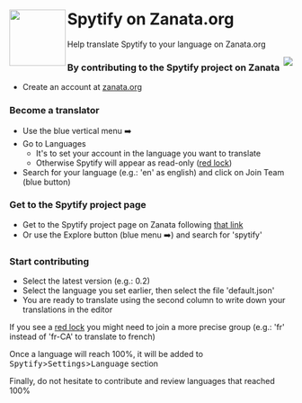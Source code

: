 # Spytify on Zanata.org <img align="left" src="http://zanata.org/images/logo/logo.svg" width="100" />
Help translate Spytify to your language on Zanata.org

<img align="right" src="https://user-images.githubusercontent.com/23088305/58753516-34594980-848e-11e9-81e6-fc2dc1569398.png" />

### By contributing to the Spytify project on Zanata 
- Create an account at [zanata.org](https://translate.zanata.org/account/sign_in)

### Become a translator
- Use the blue vertical menu ➡️
- Go to Languages
   - It's to set your account in the language you want to translate
   - Otherwise Spytify will appear as read-only ([red lock](https://user-images.githubusercontent.com/23088305/58753084-efcaaf80-8487-11e9-93cb-aea5cb4ff842.png))
- Search for your language (e.g.: 'en' as english) and click on Join Team (blue button)

### Get to the Spytify project page
- Get to the Spytify project page on Zanata following [that link](https://translate.zanata.org/project/view/spytify?dswid=9678)
- Or use the Explore button (blue menu ➡️) and search for 'spytify'

### Start contributing
- Select the latest version (e.g.: 0.2)
- Select the language you set earlier, then select the file 'default.json'
- You are ready to translate using the second column to write down your translations in the editor

If you see a [red lock](https://user-images.githubusercontent.com/23088305/58753084-efcaaf80-8487-11e9-93cb-aea5cb4ff842.png) you might need to join a more precise group (e.g.: 'fr' instead of 'fr-CA' to translate to french)

Once a language will reach 100%, it will be added to <kbd>Spytify</kbd>><kbd>Settings</kbd>><kbd>Language</kbd> section

Finally, do not hesitate to contribute and review languages that reached 100%
